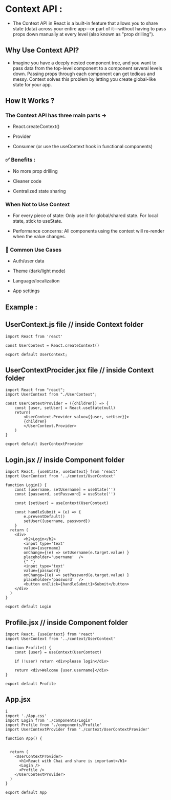 # Context API :
- The Context API in React is a built-in feature that allows you to share state (data) across your entire app—or part of it—without having to pass props down manually at every level (also known as "prop drilling").

## Why Use Context API? 
- Imagine you have a deeply nested component tree, and you want to pass data from the top-level component to a component several levels down. Passing props through each component can get tedious and messy. Context solves this problem by letting you create global-like state for your app.

## How It Works ?
### The Context API has three main parts ->
- React.createContext()

- Provider

- Consumer (or use the useContext hook in functional components)

### ✅ Benefits :
- No more prop drilling

- Cleaner code

- Centralized state sharing

###  When Not to Use Context
- For every piece of state: Only use it for global/shared state. For local state, stick to useState.

- Performance concerns: All components using the context will re-render when the value changes.

### 🧰 Common Use Cases
- Auth/user data

- Theme (dark/light mode)

- Language/localization

- App settings

## Example :
## UserContext.js file // inside Context folder
```
import React from 'react'

const UserContext = React.createContext()

export default UserContext;
```

## UserContextProcider.jsx file // inside Context folder
```
import React from "react";
import UserContext from "./UserContext";

const UserContextProvider = ({children}) => {
    const [user, setUser] = React.useState(null)
    return(
        <UserContext.Provider value={{user, setUser}}>
        {children}
        </UserContext.Provider>
    )
}

export default UserContextProvider
```

## Login.jsx // inside Component folder
```
import React, {useState, useContext} from 'react'
import UserContext from '../context/UserContext'

function Login() {
    const [username, setUsername] = useState('')
    const [password, setPassword] = useState('')

    const {setUser} = useContext(UserContext)

    const handleSubmit = (e) => {
        e.preventDefault()
        setUser({username, password})
    }
  return (
    <div>
        <h2>Login</h2>
        <input type='text'
        value={username}
        onChange={(e) => setUsername(e.target.value) }
        placeholder='username'  />
        {" "}
        <input type='text' 
        value={password}
        onChange={(e) => setPassword(e.target.value) }
        placeholder='password'  />
        <button onClick={handleSubmit}>Submit</button>
    </div>
  )
}

export default Login
```

## Profile.jsx // inside Component folder
```
import React, {useContext} from 'react'
import UserContext from '../context/UserContext'

function Profile() {
    const {user} = useContext(UserContext)
    
    if (!user) return <div>please login</div>

    return <div>Welcome {user.username}</div>
}

export default Profile
```

## App.jsx
```
i
import './App.css'
import Login from './components/Login'
import Profile from './components/Profile'
import UserContextProvider from './context/UserContextProvider'

function App() {
  

  return (
    <UserContextProvider>
      <h1>React with Chai and share is important</h1>
      <Login />
      <Profile />
    </UserContextProvider>
  )
}

export default App
```
